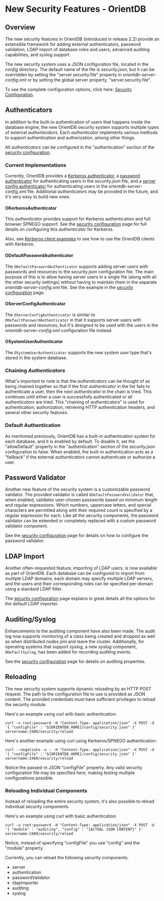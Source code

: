 # New Security Features - OrientDB

## Overview
The new security features in OrientDB (introduced in release 2.2) provide an extensible framework for adding external authenticators, password validation, LDAP import of database roles and users, advanced auditing capabilities, and syslog support.

The new security system uses a JSON configuration file, located in the *config* directory.  The default name of the file is *security.json*, but it can be overridden by setting the "server.security.file" property in *orientdb-server-config.xml* or by setting the global server property, "server.security.file".

To see the complete configuration options, click here: [Security Configuration](Security-Config.md).


## Authenticators
In addition to the built-in authentication of users that happens inside the database engine, the new OrientDB security system supports multiple types of external *authenticators*.  Each *authenticator* implements various methods to support authentication and authorization, among other things.  

All *authenticators* can be configured in the "authentication" section of the [security configuration](Security-Config.md).


### Current Implementations
Currently, OrientDB provides a [Kerberos authenticator](#kerb-auth), a [password authenticator](#pw-auth) for authenticating users in the *security.json* file, and a [server config authenticator](#sc-auth) for authenticating users in the *orientdb-server-config.xml* file.  Additional *authenticators* may be provided in the future, and it's very easy to build new ones.

#### <a id="kerb-auth"></a>OKerberosAuthenticator
This *authenticator* provides support for Kerberos authentication and full browser SPNEGO support.  See the [security configuration](Security-Config.md) page for full details on configuring this *authenticator* for Kerberos.

Also, see [Kerberos client examples](Security-Kerberos-Client-Examples.md) to see how to use the OrientDB clients with Kerberos.

#### <a id="pw-auth"></a>ODefaultPasswordAuthenticator
The `ODefaultPasswordAuthenticator` supports adding server users with passwords and resources to the *security.json* configuration file.  The main purpose of this is to allow having server users in a single file (along with all the other security settings) without having to maintain them in the separate *orientdb-server-config.xml* file.  See the example in the [security configuration](Security-Config.md) page.

#### <a id="sc-auth"></a>OServerConfigAuthenticator
The `OServerConfigAuthenticator` is similar to `ODefaultPasswordAuthenticator` in that it supports server users with passwords and resources, but it's designed to be used with the users in the *orientdb-server-config.xml* configuration file instead.

#### <a id="su-auth"></a>OSystemUserAuthenticator
The `OSystemUserAuthenticator` supports the new *system user* type that's stored in the system database.


### Chaining *Authenticators*
What's important to note is that the *authenticators* can be thought of as being chained together so that if the first *authenticator* in the list fails to authenticate a user, then the next *authenticator* in the chain is tried.  This continues until either a user is successfully authenticated or all *authenticators* are tried.  This "chaining of *authenticators*" is used for authentication, authorization, retrieving HTTP authentication headers, and several other security features.

### Default Authentication
As mentioned previously, OrientDB has a built-in authentication system for each database, and it is enabled by default.  To disable it, set the "allowDefault" property in the "authentication" section of the *security.json* configuration to false.  When enabled, the built-in authentication acts as a "fallback" if the external *authenticators* cannot authenticate or authorize a user.   


## Password Validator ##
Another new feature of the security system is a customizable password validator.  The provided validator is called `ODefaultPasswordValidator` that, when enabled, validates user-chosen passwords based on minimum length and regular expressions.  Which numbers, uppercase letters, and special characters are permitted along with their required count is specified by a regular expression for each.  Like all the security components, the password validator can be extended or completely replaced with a custom password validator component.

See the [security configuration](Security-Config.md) page for details on how to configure the password validator.


## LDAP Import ##
Another often-requested feature, importing of LDAP users, is now available as part of OrientDB.  Each database can be configured to import from multiple LDAP domains, each domain may specify multiple LDAP servers, and the users and their corresponding roles can be specified per-domain using a standard LDAP filter.

The [security configuration](Security-Config.md) page explains in great details all the options for the default LDAP importer.


## Auditing/Syslog ##
Enhancements to the auditing component have also been made.  The audit log now supports monitoring of a class being created and dropped as well as when distributed nodes join and leave the cluster.  Additionally, for operating systems that support *syslog*, a new *syslog* component, `ODefaultSyslog`, has been added for recording auditing events.  

See the [security configuration](Security-Config.md) page for details on auditing properties.

## Reloading ##
The new security system supports dynamic reloading by an HTTP POST request.  The path to the configuration file to use is provided as JSON content.  The provided credentials must have sufficient privileges to reload the security module.

Here's an example using *curl* with basic authentication:
```
curl -u root:password -H "Content-Type: application/json" -X POST -d '{ "configFile" : "${ORIENTDB_HOME}/config/security.json" }'  servername:2480/security/reload 
```

Here's another example using *curl* using Kerberos/SPNEGO authentication:
```
curl --negotiate -u : -H "Content-Type: application/json" -X POST -d '{ "configFile" : "${ORIENTDB_HOME}/config/security.json" }'  servername:2480/security/reload 
```
	
Notice the passed-in JSON "configFile" property.  Any valid security configuration file may be specified here, making testing multiple configurations possible.

### Reloading Individual Components ###
Instead of reloading the entire security system, it's also possible to reload individual security components.

Here's an example using *curl* with basic authentication:
```
curl -u root:password -H "Content-Type: application/json" -X POST -d '{ "module" : "auditing", "config" : "{ACTUAL JSON CONTENT}" }'  servername:2480/security/reload 
```

Notice, instead of specifying "configFile" you use "config" and the "module" property.

Currently, you can reload the following security components:
- server
- authentication
- passwordValidator
- ldapImporter
- auditing
- syslog
